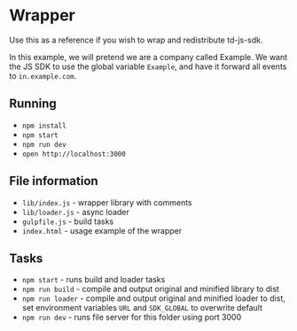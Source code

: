 # Wrapper

Use this as a reference if you wish to wrap and redistribute td-js-sdk.

In this example, we will pretend we are a company called Example. We want the JS SDK to use the global variable `Example`, and have it forward all events to `in.example.com`.


## Running

* `npm install`
* `npm start`
* `npm run dev`
* `open http://localhost:3000`


## File information

* `lib/index.js` - wrapper library with comments
* `lib/loader.js` - async loader
* `gulpfile.js` - build tasks
* `index.html` - usage example of the wrapper


## Tasks

* `npm start` - runs build and loader tasks
* `npm run build` - compile and output original and minified library to dist
* `npm run loader` - compile and output original and minified loader to dist, set environment variables `URL` and `SDK_GLOBAL` to overwrite default
* `npm run dev` - runs file server for this folder using port 3000
